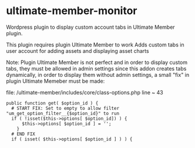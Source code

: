 # ultimate-member-monitor
Wordpress plugin to display custom account tabs in Ultimate Member plugin. 

This plugin requires plugin Ultimate Member to work
Adds custom tabs in user account for adding assets and displaying asset charts

Note: Plugin Ultimate Member is not perfect and in order to display custom tabs, they must be allowed in admin settings
since this addon creates tabs dynamically, in order to display them without admin settings, a small "fix" in plugin Ultimate Memeber must be made:

file: /ultimate-member/includes/core/class-options.php
line ~ 43
```
public function get( $option_id ) {
  # START FIX: Set to empty to allow filter "um_get_option_filter__{$option_id}" to run
  if ( !isset($this->options[ $option_id]) ) {
	  $this->options[ $option_id ] = '';
	}
  # END FIX
  if ( isset( $this->options[ $option_id ] ) ) {
```

